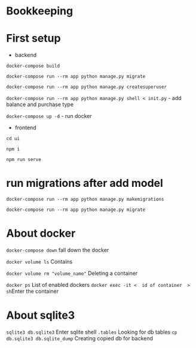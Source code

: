 # Bookkeeping


# First setup
- backend

```docker-compose build```

```docker-compose run --rm app python manage.py migrate```

```docker-compose run --rm app python manage.py createsuperuser```

```docker-compose run --rm app python manage.py shell < init.py``` - add balance and purchase type

```docker-compose up -d``` - run docker

- frontend

```cd ui```

```npm i```

```npm run serve```


# run migrations after add model

```docker-compose run --rm app python manage.py makemigrations```

```docker-compose run --rm app python manage.py migrate```

# About docker

```docker-compose down``` fall down the docker

```docker volume ls``` Contains

```docker volume rm "volume_name"``` Deleting a container

```docker ps``` List of enabled dockers
```docker exec -it <  id of container  > sh```Enter the container

# About sqlite3

```sqlite3 db.sqlite3``` Enter sqlite shell
```.tables``` Looking for db tables
```cp db.sqlite3 db.sqlite_dump``` Creating copied db for backend
